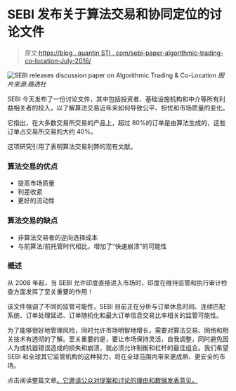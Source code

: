 # SEBI 发布关于算法交易和协同定位的讨论文件

> 原文:[https://blog . quantin STI . com/sebi-paper-algorithmic-trading-co-location-July-2016/](https://blog.quantinsti.com/sebi-paper-algorithmic-trading-co-location-july-2016/)

![SEBI releases discussion paper on Algorithmic Trading & Co-Location](../Images/e3f80ca59fc0ec852fd4077d86b89d6d.png) *图片来源:路透社*

SEBI 今天发布了一份讨论文件，其中包括投资者、基础设施机构和中介等所有利益相关者的投入，以了解算法交易近年来如何导致公平、担忧和市场质量的变化。

它指出，在大多数交易所交易的产品上，超过 80%的订单是由算法生成的，这些订单占交易所交易的大约 40%。

这项研究引用了表明算法交易利弊的现有文献。

### **算法交易的优点**

*   提高市场质量
*   利差收紧
*   更好的流动性

### 算法交易的缺点

*   非算法交易者的逆向选择成本
*   与前算法/前托管时代相比，增加了“快速崩溃”的可能性

### **概述**

从 2008 年起，当 SEBI 允许印度直接进入市场时，印度在维持监管和执行审计检查方面发挥了至关重要的作用！

该文件强调了不同的监管可能性，SEBI 目前正在分析与订单休息时间、连续匹配系统、订单处理延迟、订单随机化和最大订单信息交易比率相关的监管可能性。

为了能够很好地管理风险，同时允许市场明智地增长，需要对算法交易、网络和相关技术有透彻的了解。至关重要的是，要让市场保持灵活，自我调整，同时避免因人为或机器错误造成的损失和崩溃，就必须允许制衡和杠杆的最佳组合。我们希望 SEBI 和全球其它监管机构的这种努力，将在全球范围内带来更成熟、更安全的市场。

点击阅读整篇文章[。它邀请公众对提案和讨论的理由和数据发表意见。](http://www.sebi.gov.in/cms/sebi_data/attachdocs/1470393485587.pdf)